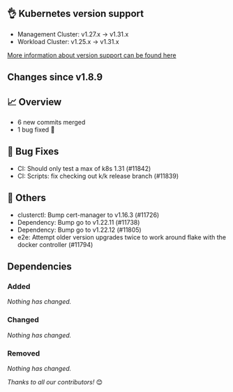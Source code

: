 ## 👌 Kubernetes version support

- Management Cluster: v1.27.x -> v1.31.x
- Workload Cluster: v1.25.x -> v1.31.x

[More information about version support can be found here](https://cluster-api.sigs.k8s.io/reference/versions.html)

## Changes since v1.8.9
## :chart_with_upwards_trend: Overview
- 6 new commits merged
- 1 bug fixed 🐛

## :bug: Bug Fixes
- CI: Should only test a max of k8s 1.31 (#11842)
- CI: Scripts: fix checking out k/k release branch (#11839)

## :seedling: Others
- clusterctl: Bump cert-manager to v1.16.3 (#11726)
- Dependency: Bump go to v1.22.11 (#11738)
- Dependency: Bump go to v1.22.12 (#11805)
- e2e: Attempt older version upgrades twice to work around flake with the docker controller (#11794)

## Dependencies

### Added
_Nothing has changed._

### Changed
_Nothing has changed._

### Removed
_Nothing has changed._

_Thanks to all our contributors!_ 😊
